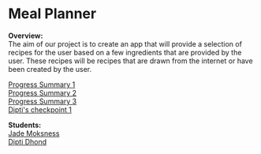 # Meal Planner
**Overview:**<br>
The aim of our project is to create an app that will provide a selection of 
recipes for the user based on a few ingredients that are provided by the user. 
These recipes will be recipes that are drawn from the internet or have been
created by the user.

[Progress Summary 1](https://gitlab.cs.wwu.edu/dhondd/meal-planner/wikis/Summary)<br>
[Progress Summary 2](https://gitlab.cs.wwu.edu/dhondd/meal-planner/wikis/Progress-Summary-2)<br>
[Progress Summary 3](https://gitlab.cs.wwu.edu/dhondd/meal-planner/wikis/Progress-Summary-3)<br>
[Dipti's checkpoint 1](https://gitlab.cs.wwu.edu/dhondd/meal-planner/wikis/checkpoint-1) <br>

**Students:**<br>
[Jade Moksness](https://gitlab.cs.wwu.edu/dhondd/meal-planner/wikis/Jade's-Time-Log)<br>
[Dipti Dhond](https://gitlab.cs.wwu.edu/dhondd/meal-planner/wikis/home)

